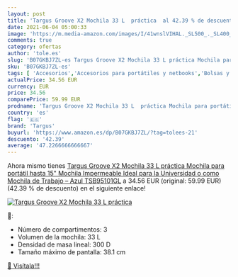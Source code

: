 ```yaml
---
layout: post
title: 'Targus Groove X2 Mochila 33 L  práctica  al 42.39 % de descuento'
date: 2021-06-04 05:00:33
image: 'https://m.media-amazon.com/images/I/41wnslVIHAL._SL500_._SL400_.jpg'
comments: true
category: ofertas
author: 'tole.es'
slug: 'B07GKBJ7ZL-es Targus Groove X2 Mochila 33 L práctica Mochila para...'
sku: 'B07GKBJ7ZL-es'
tags: [ 'Accesorios','Accesorios para portátiles y netbooks','Bolsas y fundas para portátiles y netbooks','Informática','Mochilas para portátiles y netbooks','mochila','targus', ]
actualPrice: 34.56 EUR
currency: EUR
price: 34.56
comparePrice: 59.99 EUR
prodname: 'Targus Groove X2 Mochila 33 L  práctica Mochila para portátil hasta 15"  Mochila Impermeable Ideal para la Universidad o como Mochila de Trabajo – Azul  TSB95101GL'
country: 'es'
flag: '🇪🇸'
brand: 'Targus'
buyurl: 'https://www.amazon.es/dp/B07GKBJ7ZL/?tag=tolees-21'
descuento: '42.39'
average: '47.2266666666667'
---
```


Ahora mismo tienes [Targus Groove X2 Mochila 33 L  práctica Mochila para portátil hasta 15"  Mochila Impermeable Ideal para la Universidad o como Mochila de Trabajo – Azul  TSB95101GL](https://www.amazon.es/dp/B07GKBJ7ZL/?tag=tolees-21) a 34.56 EUR (original: 59.99 EUR) (42.39 %  de descuento) en el siguiente enlace!

[![Targus Groove X2 Mochila 33 L  práctica ](https://m.media-amazon.com/images/I/41wnslVIHAL._SL500_._SL400_.jpg)](https://www.amazon.es/dp/B07GKBJ7ZL/?tag=tolees-21)

🔎:

- Número de compartimentos: 3
- Volumen de la mochila: 33 L
- Densidad de masa lineal: 300 D
- Tamaño máximo de pantalla: 38.1 cm

[🛒 Visítala!!!](https://www.amazon.es/dp/B07GKBJ7ZL/?tag=tolees-21)
